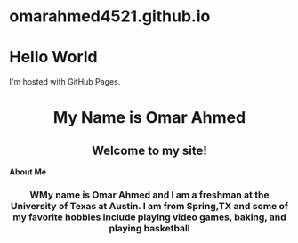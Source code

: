 # omarahmed4521.github.io
<!DOCTYPE html>
<html>
<body>
<h1>Hello World</h1>
<p>I'm hosted with GitHub Pages.</p>
</body>
</html>

<h1 style="text-align: center;">My Name is Omar Ahmed</h1>
<h2 style="text-align: center;">Welcome to my site!</h2>


<p><strong>About Me</strong></p>

<h3 style="text-align: center;">WMy name is Omar Ahmed and I am a freshman at the University of Texas at Austin. I am from Spring,TX and some of my favorite hobbies include playing video games, baking, and playing basketball</h3>


